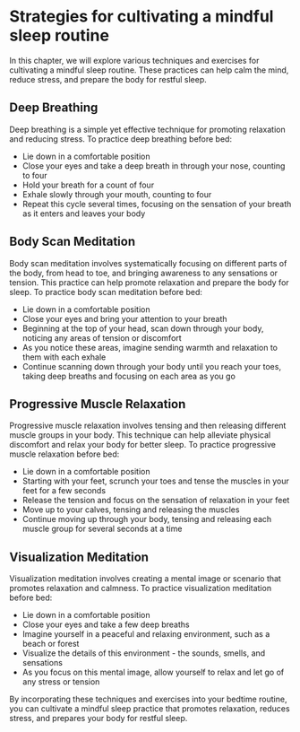Strategies for cultivating a mindful sleep routine
=========================================================================================================

In this chapter, we will explore various techniques and exercises for cultivating a mindful sleep routine. These practices can help calm the mind, reduce stress, and prepare the body for restful sleep.

Deep Breathing
--------------

Deep breathing is a simple yet effective technique for promoting relaxation and reducing stress. To practice deep breathing before bed:

* Lie down in a comfortable position
* Close your eyes and take a deep breath in through your nose, counting to four
* Hold your breath for a count of four
* Exhale slowly through your mouth, counting to four
* Repeat this cycle several times, focusing on the sensation of your breath as it enters and leaves your body

Body Scan Meditation
--------------------

Body scan meditation involves systematically focusing on different parts of the body, from head to toe, and bringing awareness to any sensations or tension. This practice can help promote relaxation and prepare the body for sleep. To practice body scan meditation before bed:

* Lie down in a comfortable position
* Close your eyes and bring your attention to your breath
* Beginning at the top of your head, scan down through your body, noticing any areas of tension or discomfort
* As you notice these areas, imagine sending warmth and relaxation to them with each exhale
* Continue scanning down through your body until you reach your toes, taking deep breaths and focusing on each area as you go

Progressive Muscle Relaxation
-----------------------------

Progressive muscle relaxation involves tensing and then releasing different muscle groups in your body. This technique can help alleviate physical discomfort and relax your body for better sleep. To practice progressive muscle relaxation before bed:

* Lie down in a comfortable position
* Starting with your feet, scrunch your toes and tense the muscles in your feet for a few seconds
* Release the tension and focus on the sensation of relaxation in your feet
* Move up to your calves, tensing and releasing the muscles
* Continue moving up through your body, tensing and releasing each muscle group for several seconds at a time

Visualization Meditation
------------------------

Visualization meditation involves creating a mental image or scenario that promotes relaxation and calmness. To practice visualization meditation before bed:

* Lie down in a comfortable position
* Close your eyes and take a few deep breaths
* Imagine yourself in a peaceful and relaxing environment, such as a beach or forest
* Visualize the details of this environment - the sounds, smells, and sensations
* As you focus on this mental image, allow yourself to relax and let go of any stress or tension

By incorporating these techniques and exercises into your bedtime routine, you can cultivate a mindful sleep practice that promotes relaxation, reduces stress, and prepares your body for restful sleep.
